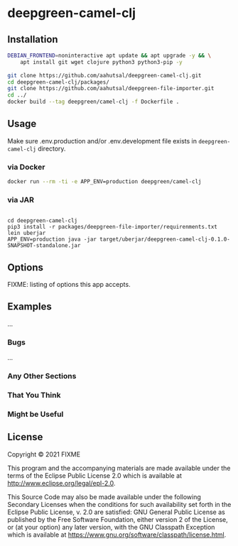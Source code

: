 # deepgreen-camel-clj

## Installation
```sh
DEBIAN_FRONTEND=noninteractive apt update && apt upgrade -y && \
    apt install git wget clojure python3 python3-pip -y
    
git clone https://github.com/aahutsal/deepgreen-camel-clj.git
cd deepgreen-camel-clj/packages/
git clone https://github.com/aahutsal/deepgreen-file-importer.git
cd ../
docker build --tag deepgreen/camel-clj -f Dockerfile .
```


## Usage
Make sure .env.production and/or .env.development file exists in `deepgreen-camel-clj` directory.

### via Docker
```sh
docker run --rm -ti -e APP_ENV=production deepgreen/camel-clj
```

### via JAR
```

cd deepgreen-camel-clj
pip3 install -r packages/deepgreen-file-importer/requirenments.txt
lein uberjar
APP_ENV=production java -jar target/uberjar/deepgreen-camel-clj-0.1.0-SNAPSHOT-standalone.jar
```
## Options

FIXME: listing of options this app accepts.

## Examples

...

### Bugs

...

### Any Other Sections
### That You Think
### Might be Useful

## License

Copyright © 2021 FIXME

This program and the accompanying materials are made available under the
terms of the Eclipse Public License 2.0 which is available at
http://www.eclipse.org/legal/epl-2.0.

This Source Code may also be made available under the following Secondary
Licenses when the conditions for such availability set forth in the Eclipse
Public License, v. 2.0 are satisfied: GNU General Public License as published by
the Free Software Foundation, either version 2 of the License, or (at your
option) any later version, with the GNU Classpath Exception which is available
at https://www.gnu.org/software/classpath/license.html.
